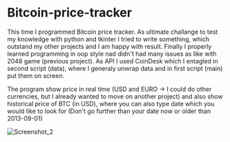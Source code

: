 # Bitcoin-price-tracker

This time I programmed Bitcoin price tracker. As ultimate challange to test my knowledge with python and tkinter I tried to write something, which outstand my other projects and I am happy with result. Finally I properly learned programming in oop style nad didn't had many issues as like with 2048 game (previous project). As API I used CoinDesk which I entagled in second script (data), where I generaly unwrap data and in first script (main) put them on screen.

The program show price in real time (USD and EURO -> I could do other currencies, but I already wanted to move on another project) and also show historical price of BTC (in USD), where you can also type date which you would like to look for (Don't go further than your date now or older than 2013-09-01)

![Screenshot_2](https://user-images.githubusercontent.com/57571014/77689565-2850f200-6fa2-11ea-96ed-fbbed0f6cbb4.jpg)
